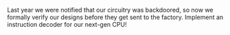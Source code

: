 Last year we were notified that our circuitry was backdoored, so now we formally verify our designs before they get sent to the factory. Implement an instruction decoder for our next-gen CPU!
